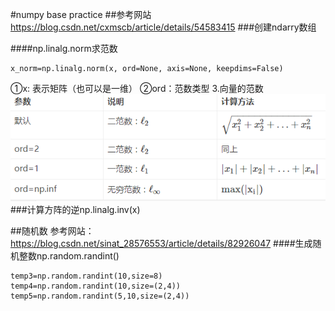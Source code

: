 <!--
 * @Author: LIU KANG
 * @Date: 2022-03-13 23:47:19
 * @LastEditors: LIU KANG
 * @LastEditTime: 2022-03-25 17:34:15
 * @FilePath: \PyTorchBase\numpybase\readme.md
 * @Description: 
 * 
 * Copyright (c) 2022 by 用户/公司名, All Rights Reserved. 
-->
#numpy base practice
##参考网站
https://blog.csdn.net/cxmscb/article/details/54583415
###创建ndarry数组

####np.linalg.norm求范数
```
x_norm=np.linalg.norm(x, ord=None, axis=None, keepdims=False)
```
①x: 表示矩阵（也可以是一维）
②ord：范数类型
3.向量的范数
![图 1](../images/e7c22b4ad53f84846afc1fc7b63ee09b9469e88fd0ccd4c6b8179d14641a82c7.png)  
###计算方阵的逆np.linalg.inv(x)

##随机数
参考网站：https://blog.csdn.net/sinat_28576553/article/details/82926047
####生成随机整数np.random.randint()
```
temp3=np.random.randint(10,size=8)
temp4=np.random.randint(10,size=(2,4))
temp5=np.random.randint(5,10,size=(2,4))
```